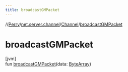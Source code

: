 ```yaml
---
title: broadcastGMPacket
---
```

//[Perry](../../../index.html)/[net.server.channel](../index.html)/[Channel](index.html)/[broadcastGMPacket](broadcast-g-m-packet.html)



# broadcastGMPacket



[jvm]\
fun [broadcastGMPacket](broadcast-g-m-packet.html)(data: [ByteArray](https://kotlinlang.org/api/latest/jvm/stdlib/kotlin/-byte-array/index.html))




